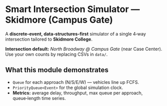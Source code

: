 # Smart Intersection Simulator — Skidmore (Campus Gate)
A **discrete‑event, data‑structures‑first** simulator of a single 4‑way intersection tailored to **Skidmore College**.

**Intersection default:** *North Broadway @ Campus Gate* (near Case Center).  
Use your own counts by replacing CSVs in `data/`.

## What this module demonstrates
- `Queue` for each approach (N/S/E/W) — vehicles line up FCFS.
- `PriorityQueue<Event>` for the global simulation clock.
- **Metrics:** average delay, throughput, max queue per approach, queue‑length time series.
